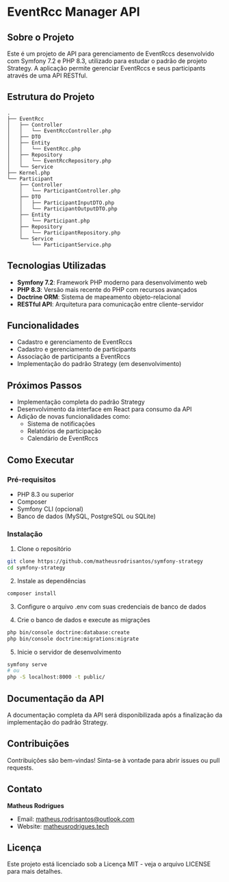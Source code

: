# EventRcc Manager API

## Sobre o Projeto

Este é um projeto de API para gerenciamento de EventRccs desenvolvido com Symfony 7.2 e PHP 8.3, utilizado para estudar o padrão de projeto Strategy. A aplicação permite gerenciar EventRccs e seus participants através de uma API RESTful.

## Estrutura do Projeto

```
.
├── EventRcc
│   ├── Controller
│   │   └── EventRccController.php
│   ├── DTO
│   ├── Entity
│   │   └── EventRcc.php
│   ├── Repository
│   │   └── EventRccRepository.php
│   └── Service
├── Kernel.php
└── Participant
    ├── Controller
    │   └── ParticipantController.php
    ├── DTO
    │   ├── ParticipantInputDTO.php
    │   └── ParticipantOutputDTO.php
    ├── Entity
    │   └── Participant.php
    ├── Repository
    │   └── ParticipantRepository.php
    └── Service
        └── ParticipantService.php
```

## Tecnologias Utilizadas

- **Symfony 7.2**: Framework PHP moderno para desenvolvimento web
- **PHP 8.3**: Versão mais recente do PHP com recursos avançados
- **Doctrine ORM**: Sistema de mapeamento objeto-relacional
- **RESTful API**: Arquitetura para comunicação entre cliente-servidor

## Funcionalidades

- Cadastro e gerenciamento de EventRccs
- Cadastro e gerenciamento de participants
- Associação de participants a EventRccs
- Implementação do padrão Strategy (em desenvolvimento)

## Próximos Passos

- Implementação completa do padrão Strategy
- Desenvolvimento da interface em React para consumo da API
- Adição de novas funcionalidades como:
  - Sistema de notificações
  - Relatórios de participação
  - Calendário de EventRccs

## Como Executar

### Pré-requisitos

- PHP 8.3 ou superior
- Composer
- Symfony CLI (opcional)
- Banco de dados (MySQL, PostgreSQL ou SQLite)

### Instalação

1. Clone o repositório
```bash
git clone https://github.com/matheusrodrisantos/symfony-strategy
cd symfony-strategy
```

2. Instale as dependências
```bash
composer install
```

3. Configure o arquivo .env com suas credenciais de banco de dados

4. Crie o banco de dados e execute as migrações
```bash
php bin/console doctrine:database:create
php bin/console doctrine:migrations:migrate
```

5. Inicie o servidor de desenvolvimento
```bash
symfony serve
# ou
php -S localhost:8000 -t public/
```

## Documentação da API

A documentação completa da API será disponibilizada após a finalização da implementação do padrão Strategy.

## Contribuições

Contribuições são bem-vindas! Sinta-se à vontade para abrir issues ou pull requests.

## Contato

**Matheus Rodrigues**
- Email: matheus.rodrisantos@outlook.com
- Website: [matheusrodrigues.tech](https://matheusrodrigues.tech)

## Licença

Este projeto está licenciado sob a Licença MIT - veja o arquivo LICENSE para mais detalhes.